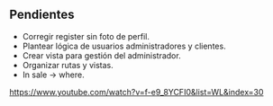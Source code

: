 Pendientes
---------------
- Corregir register sin foto de perfil.
- Plantear lógica de usuarios administradores y clientes.
- Crear vista para gestión del administrador.
- Organizar rutas y vistas.
- In sale -> where.

https://www.youtube.com/watch?v=f-e9_8YCFI0&list=WL&index=30